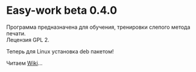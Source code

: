 Easy-work beta 0.4.0
=========

Программа предназначена для обучения, тренировки слепого метода печати.<br>
Лецензия GPL 2.<br>

Теперь для Linux установка deb пакетом!

Читаем <a HREF="https://github.com/KeyGen/Easy-work/wiki">Wiki</a>...
